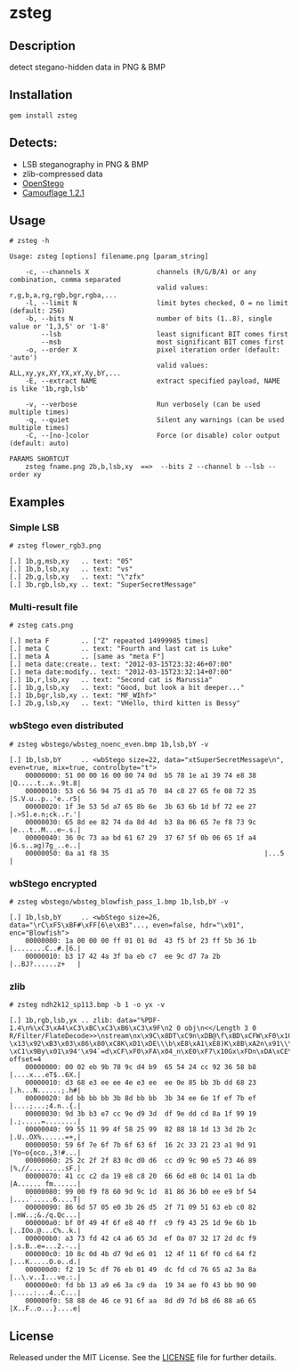zsteg
======


Description
-----------
detect stegano-hidden data in PNG & BMP


Installation
------------
    gem install zsteg


Detects:
--------
 * LSB steganography in PNG & BMP
 * zlib-compressed data
 * [OpenStego](http://openstego.sourceforge.net/)
 * [Camouflage 1.2.1](http://camouflage.unfiction.com/)


Usage
-----

    # zsteg -h

    Usage: zsteg [options] filename.png [param_string]
    
        -c, --channels X                 channels (R/G/B/A) or any combination, comma separated
                                         valid values: r,g,b,a,rg,rgb,bgr,rgba,...
        -l, --limit N                    limit bytes checked, 0 = no limit (default: 256)
        -b, --bits N                     number of bits (1..8), single value or '1,3,5' or '1-8'
            --lsb                        least significant BIT comes first
            --msb                        most significant BIT comes first
        -o, --order X                    pixel iteration order (default: 'auto')
                                         valid values: ALL,xy,yx,XY,YX,xY,Xy,bY,...
        -E, --extract NAME               extract specified payload, NAME is like '1b,rgb,lsb'
    
        -v, --verbose                    Run verbosely (can be used multiple times)
        -q, --quiet                      Silent any warnings (can be used multiple times)
        -C, --[no-]color                 Force (or disable) color output (default: auto)
    
    PARAMS SHORTCUT
    	zsteg fname.png 2b,b,lsb,xy  ==>  --bits 2 --channel b --lsb --order xy

Examples
--------

### Simple LSB

    # zsteg flower_rgb3.png

    [.] 1b,g,msb,xy   .. text: "05"
    [.] 1b,b,lsb,xy   .. text: "vs"
    [.] 2b,g,lsb,xy   .. text: "\"zfx"
    [.] 3b,rgb,lsb,xy .. text: "SuperSecretMessage"

### Multi-result file

    # zsteg cats.png

    [.] meta F        .. ["Z" repeated 14999985 times]
    [.] meta C        .. text: "Fourth and last cat is Luke"
    [.] meta A        .. [same as "meta F"]
    [.] meta date:create.. text: "2012-03-15T23:32:46+07:00"
    [.] meta date:modify.. text: "2012-03-15T23:32:14+07:00"
    [.] 1b,r,lsb,xy   .. text: "Second cat is Marussia"
    [.] 1b,g,lsb,xy   .. text: "Good, but look a bit deeper..."
    [.] 1b,bgr,lsb,xy .. text: "MF_WIhf>"
    [.] 2b,g,lsb,xy   .. text: "VHello, third kitten is Bessy"

### wbStego even distributed

    # zsteg wbstego/wbsteg_noenc_even.bmp 1b,lsb,bY -v

    [.] 1b,lsb,bY     .. <wbStego size=22, data="xtSuperSecretMessage\n", even=true, mix=true, controlbyte="t">
        00000000: 51 00 00 16 00 00 74 0d  b5 78 1e a1 39 74 e8 38  |Q.....t..x..9t.8|
        00000010: 53 c6 56 94 75 d1 a5 70  84 c8 27 65 fe 08 72 35  |S.V.u..p..'e..r5|
        00000020: 1f 3e 53 5d a7 65 8b 6e  3b 63 6b 1d bf 72 ee 27  |.>S].e.n;ck..r.'|
        00000030: 65 8d ee 82 74 da 8d 4d  b3 8a 06 65 7e f8 73 9c  |e...t..M...e~.s.|
        00000040: 36 0c 73 aa bd 61 67 29  37 67 5f 0b 06 65 1f a4  |6.s..ag)7g_..e..|
        00000050: 0a a1 f8 35                                       |...5            |

### wbStego encrypted

    # zsteg wbstego/wbsteg_blowfish_pass_1.bmp 1b,lsb,bY -v

    [.] 1b,lsb,bY     .. <wbStego size=26, data="\rC\xF5\xBF#\xFF[6\e\xB3"..., even=false, hdr="\x01", enc="Blowfish">
        00000000: 1a 00 00 00 ff 01 01 0d  43 f5 bf 23 ff 5b 36 1b  |........C..#.[6.|
        00000010: b3 17 42 4a 3f ba eb c7  ee 9c d7 7a 2b           |..BJ?......z+   |

### zlib

    # zsteg ndh2k12_sp113.bmp -b 1 -o yx -v

    [.] 1b,rgb,lsb,yx .. zlib: data="%PDF-1.4\n%\xC3\xA4\xC3\xBC\xC3\xB6\xC3\x9F\n2 0 obj\n<</Length 3 0 R/Filter/FlateDecode>>\nstream\nx\x9C\x8DT\xC9n\xDB@\f\xBD\xCFW\xF0\x1C \x13\x92\xB3\x03\x86\x80\xC8K\xD1\xDE\\\b\xE8\xA1\xE8)K\x8B\xA2n\x91\\\xF2\xFB!5Zl\xD5v\v\x01\xD4\x90C\xBE\xF7\x86\x1A\n-\xC1\x9By\x01\x94'\x94`=d\xCF\xF0\xFA\x04_n\xE0\xF7\x10Gx\xFDn\xDA\xCE\xB0\x8F6\x80s$Y\xDD#\xDC\xED\b\x1CC\xF7\xBCBBF\x87^\xDE\xA1\xE9~\x9Amg\xF6\x8BZ\xCAYj", offset=4
        00000000: 00 02 eb 9b 78 9c d4 b9  65 54 24 cc 92 36 58 b8  |....x...eT$..6X.|
        00000010: d3 68 e3 ee ee 4e e3 ee  ee 0e 85 bb 3b dd 68 23  |.h...N......;.h#|
        00000020: 8d bb bb bb 3b 8d bb bb  3b 34 ee 6e 1f ef 7b ef  |....;...;4.n..{.|
        00000030: 9d 3b b3 e7 cc 9e d9 3d  df 9e dd cd 8a 1f 99 19  |.;.....=........|
        00000040: 99 55 11 99 4f 58 25 99  82 88 18 1d 13 3d 2b 2c  |.U..OX%......=+,|
        00000050: 59 6f 7e 6f 7b 6f 63 6f  16 2c 33 21 23 a1 9d 91  |Yo~o{oco.,3!#...|
        00000060: 25 2c 2f 2f 83 0c d0 d6  cc d9 9c 90 e5 73 46 89  |%,//.........sF.|
        00000070: 41 cc c2 da 19 e8 c8 20  66 6d e8 0c 14 01 1a db  |A...... fm......|
        00000080: 99 00 f9 f8 60 9d 9c 1d  81 86 36 b0 ee e9 bf 54  |....`.....6....T|
        00000090: 86 6d 57 05 e0 3b 26 d5  2f 71 09 51 63 eb c0 82  |.mW..;&./q.Qc...|
        000000a0: bf 0f 49 4f 6f e8 40 ff  c9 f9 43 25 1d 9e 6b 1b  |..IOo.@...C%..k.|
        000000b0: a3 73 fd 42 c4 a6 65 3d  ef 0a 07 32 17 2d dc f9  |.s.B..e=...2.-..|
        000000c0: 10 8c 0d 4b d7 9d e6 01  12 4f 11 6f f0 cd 64 f2  |...K.....O.o..d.|
        000000d0: f2 19 5c df 76 eb 01 49  dc fd cd 76 65 a2 3a 8a  |..\.v..I...ve.:.|
        000000e0: fd bb 13 a9 e6 3a c9 da  19 34 ae f0 43 bb 90 90  |.....:...4..C...|
        000000f0: 58 88 de 46 ce 91 6f aa  8d d9 7d b8 d6 88 a6 65  |X..F..o...}....e|

License
-------
Released under the MIT License.  See the [LICENSE](https://github.com/zed-0xff/zsteg/blob/master/LICENSE.txt) file for further details.
